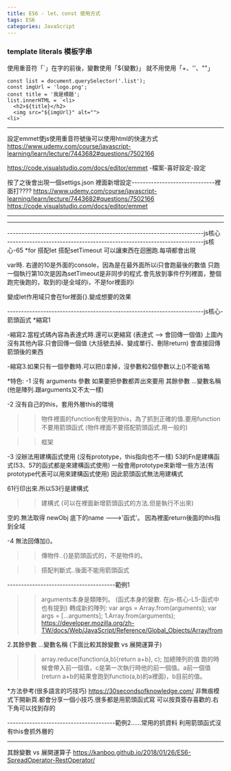 ```yaml
---
title: ES6 - let、const 使用方式
tags: ES6
categories: JavaScript
---
```

### template literals 模板字串
使用重音符「`」在字的前後，變數使用「${變數}」
就不用使用「+、''、""」
```
const list = document.querySelector('.list');
const imgUrl = 'logo.png';
const title = '我是標題';
list.innerHTML = `<li>
  <h2>${title}</h2>
  <img src="${imgUrl}" alt="">
<li>`
```

---------------------------------------------------------------------------------------------------------------------------------
設定emmet使js使用重音符號後可以使用html的快速方式
https://www.udemy.com/course/javascript-learning/learn/lecture/7443682#questions/7502166

https://code.visualstudio.com/docs/editor/emmet
-檔案-喜好設定-設定


按了之後會出現一個settigs.json
裡面新增設定------------------------------裡面打????
https://www.udemy.com/course/javascript-learning/learn/lecture/7443682#questions/7502166
https://code.visualstudio.com/docs/editor/emmet

-----------------------------------------------------------------------
-----------------------------------------------------------------------
-----------------------------------------------------------------------js核心
-----------------------------------------------------------------------js核心-65
*for  搭配let 搭配setTimeout
可以讓東西在迴圈跑.每項都會出現

var時.
右邊的10是外面的console，因為是在最外面所以i只會跑最後的數值
只跑一個執行第10次是因為setTimeout是非同步的程式.會先放到事件佇列裡面，整個跑完後跑的，取到的i是全域的i，不是for裡面的i


變成let作用域只會在for裡面{}.變成想要的效果


-----------------------------------------------------------------------js核心-箭頭函式
*縮寫1


-縮寫2.當程式碼內容為表達式時.還可以更縮寫  (表達式 --> 會回傳一個值)
上圖內沒有其他內容.只會回傳一個值 (大括號去掉、變成單行、刪除return)
會直接回傳箭頭後的東西


-縮寫3.如果只有一個參數時.可以把()拿掉，沒參數和2個參數以上()不能省略


*特色:
-1 沒有 arguments 參數
如果要把參數都弄出來要用  其餘參數  ...變數名稱   (他是陣列.跟arguments又不太一樣)


-2 沒有自己的this，套用外層this的環境
>>物件裡面的function有使用到this，為了抓到正確的值.要用function不要用箭頭函式
     (物件裡面不要搭配箭頭函式.用一般的)


>>框架


-3 沒辦法用建構函式使用 (沒有prototype，this指向也不一樣)
  53的Fn是建構函式(53、57的函式都是來建構函式使用)
一般會用prototype來新增一些方法(有prototype代表可以用來建構函式使用)
因此箭頭函式無法用建構式

61行印出來.所以53行是建構式


>>建構式 (可以在裡面新增箭頭函式的方法.但是執行不出來)

空的.無法取得 newObj 底下的name --->'函式'。
因為裡面return後面的this指到全域


-4 無法回傳加()。
>>傳物件..{}是箭頭函式的，不是物件的。


>>搭配判斷式..後面不能用箭頭函式



---------------------------------------範例1
>> arguments本身是類陣列。 (函式本身的變數. 在js-核心-L5-函式中也有提到)
轉成新的陣列:
var args = Array.from(arguments);
var args = [...arguments];
1.Array.from(arguments);
https://developer.mozilla.org/zh-TW/docs/Web/JavaScript/Reference/Global_Objects/Array/from

2.其餘參數  ...變數名稱
(下面比較其餘變數 vs 展開運算子)

>> array.reduce(function(a,b){return a+b}, c);    加總陣列的值
     跑的時候會帶入前一個值，c是第一次執行時他的前一個值。a前一個值(return a+b的結果會跑到functio(a,b)的a裡面)，b目前的值。




*方法參考(很多語言的巧技巧)
https://30secondsofknowledge.com/
非無痕模式下開新頁.都會分享一個小技巧.很多都是用箭頭函式寫
可以按頁簽存喜歡的.右下角可以找到存的

---------------------------------------範例2......常用的抓資料
利用箭頭函式沒有this會抓外層的


--------------------------------------------
其餘變數 vs 展開運算子
https://kanboo.github.io/2018/01/26/ES6-SpreadOperator-RestOperator/
